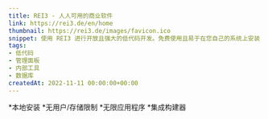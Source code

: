 ```yaml
---
title: REI3 - 人人可用的商业软件
link: https://rei3.de/en/home
thumbnail: https://rei3.de/images/favicon.ico
snippet: 使用 REI3 进行开放且强大的低代码开发。免费使用且易于在您自己的系统上安装 - 任何人都可以使用 REI3 满足其业务软件需求。
tags:
- 低代码
- 管理面板
- 内部工具
- 数据库
createdAt: 2022-11-11 00:00:00+00:00
---
```

*本地安装
*无用户/存储限制
*无限应用程序
*集成构建器